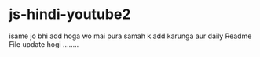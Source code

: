 # js-hindi-youtube2
isame jo bhi add hoga wo mai pura samah k add karunga aur daily Readme File update hogi ........
